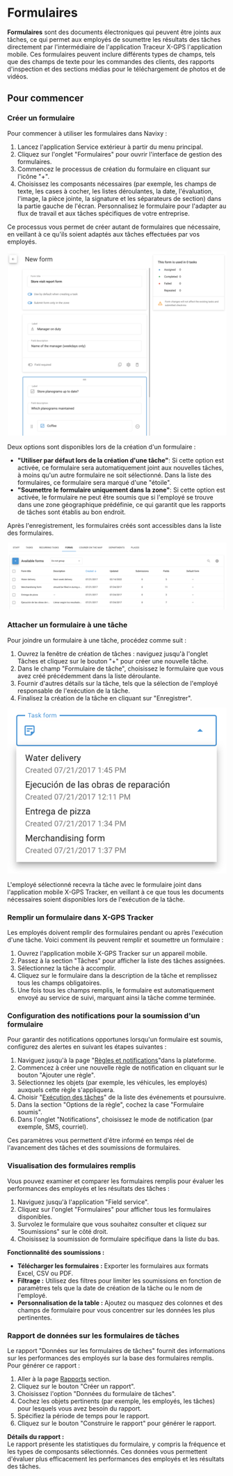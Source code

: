 # Formulaires

**Formulaires** sont des documents électroniques qui peuvent être joints aux tâches, ce qui permet aux employés de soumettre les résultats des tâches directement par l'intermédiaire de l'application Traceur X-GPS l'application mobile. Ces formulaires peuvent inclure différents types de champs, tels que des champs de texte pour les commandes des clients, des rapports d'inspection et des sections médias pour le téléchargement de photos et de vidéos.

## Pour commencer

### Créer un formulaire

Pour commencer à utiliser les formulaires dans Navixy :

1. Lancez l'application Service extérieur à partir du menu principal.
2. Cliquez sur l'onglet "Formulaires" pour ouvrir l'interface de gestion des formulaires.
3. Commencez le processus de création du formulaire en cliquant sur l'icône "+".
4. Choisissez les composants nécessaires (par exemple, les champs de texte, les cases à cocher, les listes déroulantes, la date, l'évaluation, l'image, la pièce jointe, la signature et les séparateurs de section) dans la partie gauche de l'écran. Personnalisez le formulaire pour l'adapter au flux de travail et aux tâches spécifiques de votre entreprise.

Ce processus vous permet de créer autant de formulaires que nécessaire, en veillant à ce qu'ils soient adaptés aux tâches effectuées par vos employés.

![image-20240816-160834.png](attachments/image-20240816-160834.png)

Deux options sont disponibles lors de la création d'un formulaire :

- **"Utiliser par défaut lors de la création d'une tâche"**: Si cette option est activée, ce formulaire sera automatiquement joint aux nouvelles tâches, à moins qu'un autre formulaire ne soit sélectionné. Dans la liste des formulaires, ce formulaire sera marqué d'une "étoile".
- **"Soumettre le formulaire uniquement dans la zone"**: Si cette option est activée, le formulaire ne peut être soumis que si l'employé se trouve dans une zone géographique prédéfinie, ce qui garantit que les rapports de tâches sont établis au bon endroit.

Après l'enregistrement, les formulaires créés sont accessibles dans la liste des formulaires.

![image-20240816-155915.png](attachments/image-20240816-155915.png)

### Attacher un formulaire à une tâche

Pour joindre un formulaire à une tâche, procédez comme suit :

1. Ouvrez la fenêtre de création de tâches : naviguez jusqu'à l'onglet Tâches et cliquez sur le bouton "+" pour créer une nouvelle tâche.
2. Dans le champ "Formulaire de tâche", choisissez le formulaire que vous avez créé précédemment dans la liste déroulante.
3. Fournir d'autres détails sur la tâche, tels que la sélection de l'employé responsable de l'exécution de la tâche.
4. Finalisez la création de la tâche en cliquant sur "Enregistrer".

![image-20240816-161010.png](attachments/image-20240816-161010.png)

L'employé sélectionné recevra la tâche avec le formulaire joint dans l'application mobile X-GPS Tracker, en veillant à ce que tous les documents nécessaires soient disponibles lors de l'exécution de la tâche.

### Remplir un formulaire dans X-GPS Tracker

Les employés doivent remplir des formulaires pendant ou après l'exécution d'une tâche. Voici comment ils peuvent remplir et soumettre un formulaire :

1. Ouvrez l'application mobile X-GPS Tracker sur un appareil mobile.
2. Passez à la section "Tâches" pour afficher la liste des tâches assignées.
3. Sélectionnez la tâche à accomplir.
4. Cliquez sur le formulaire dans la description de la tâche et remplissez tous les champs obligatoires.
5. Une fois tous les champs remplis, le formulaire est automatiquement envoyé au service de suivi, marquant ainsi la tâche comme terminée.

### Configuration des notifications pour la soumission d'un formulaire

Pour garantir des notifications opportunes lorsqu'un formulaire est soumis, configurez des alertes en suivant les étapes suivantes :

1. Naviguez jusqu'à la page "[Règles et notifications](../../guide-de-lutilisateur/regles-et-notifications.md)"dans la plateforme.
2. Commencez à créer une nouvelle règle de notification en cliquant sur le bouton "Ajouter une règle".
3. Sélectionnez les objets (par exemple, les véhicules, les employés) auxquels cette règle s'appliquera.
4. Choisir "[Exécution des tâches](../regles-et-notifications/planification-et-repartition/execution-des-taches.md)" de la liste des événements et poursuivre.
5. Dans la section "Options de la règle", cochez la case "Formulaire soumis".
6. Dans l'onglet "Notifications", choisissez le mode de notification (par exemple, SMS, courriel).

Ces paramètres vous permettent d'être informé en temps réel de l'avancement des tâches et des soumissions de formulaires.

### Visualisation des formulaires remplis

Vous pouvez examiner et comparer les formulaires remplis pour évaluer les performances des employés et les résultats des tâches :

1. Naviguez jusqu'à l'application "Field service".
2. Cliquez sur l'onglet "Formulaires" pour afficher tous les formulaires disponibles.
3. Survolez le formulaire que vous souhaitez consulter et cliquez sur "Soumissions" sur le côté droit.
4. Choisissez la soumission de formulaire spécifique dans la liste du bas.

**Fonctionnalité des soumissions :**

- **Télécharger les formulaires :** Exporter les formulaires aux formats Excel, CSV ou PDF.
- **Filtrage :** Utilisez des filtres pour limiter les soumissions en fonction de paramètres tels que la date de création de la tâche ou le nom de l'employé.
- **Personnalisation de la table :** Ajoutez ou masquez des colonnes et des champs de formulaire pour vous concentrer sur les données les plus pertinentes.

### Rapport de données sur les formulaires de tâches

Le rapport "Données sur les formulaires de tâches" fournit des informations sur les performances des employés sur la base des formulaires remplis. Pour générer ce rapport :

1. Aller à la page [Rapports](../../guide-de-lutilisateur/rapports.md) section.
2. Cliquez sur le bouton "Créer un rapport".
3. Choisissez l'option "Données du formulaire de tâches".
4. Cochez les objets pertinents (par exemple, les employés, les tâches) pour lesquels vous avez besoin du rapport.
5. Spécifiez la période de temps pour le rapport.
6. Cliquez sur le bouton "Construire le rapport" pour générer le rapport.

**Détails du rapport :**  
Le rapport présente les statistiques du formulaire, y compris la fréquence et les types de composants sélectionnés. Ces données vous permettent d'évaluer plus efficacement les performances des employés et les résultats des tâches.